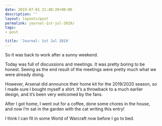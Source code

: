 ```yaml
---
date: 2019-07-01 21:48:20+00:00
description: ''
layout: layouts/post
permalink: journal-1st-jul-2019/
tags:
- post

title: 'Journal: 1st Jul 2019'
---
```


<p>So it was back to work after a sunny weekend.</p>
<p>Today was full of discussions and meetings. It was pretty boring to be honest. Seeing as the end result of the meetings were pretty much what we were already doing.</p>
<p>However, Arsenal did announce their home kit for the 2019/2020 season, so I made sure I bought myself a shirt. It&#8217;s a throwback to a much earlier design, and it&#8217;s been very welcomed by the fans.</p>
<p>After I got home, I went out for a coffee, done some chores in the house, and now I&#8217;m sat in the garden with the cat writing this entry!</p>
<p>I think I can fit in some World of Warcraft now before I go to bed.</p>

